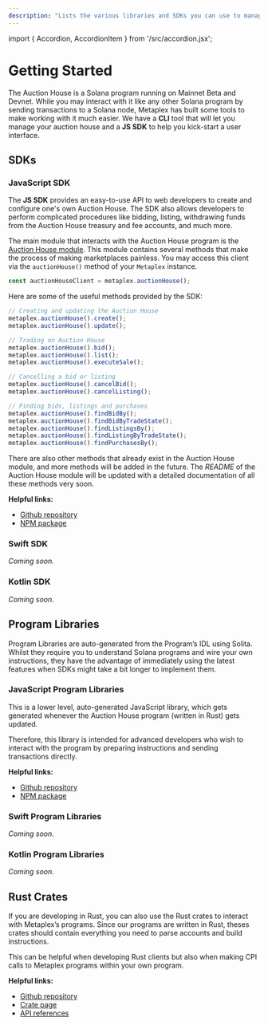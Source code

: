 ```yaml
---
description: "Lists the various libraries and SDKs you can use to manage Auction Houses."
---
```


import { Accordion, AccordionItem } from '/src/accordion.jsx';

# Getting Started
The Auction House is a Solana program running on Mainnet Beta and Devnet. While you may interact with it like any other Solana program by sending transactions to a Solana node, Metaplex has built some tools to make working with it much easier. We have a **CLI** tool that will let you manage your auction house and a **JS SDK** to help you kick-start a user interface.

## SDKs

### JavaScript SDK
The **JS SDK** provides an easy-to-use API to web developers to create and configure one's own Auction House. The SDK also allows developers to perform complicated procedures like bidding, listing, withdrawing funds from the Auction House treasury and fee accounts, and much more. 

The main module that interacts with the Auction House program is the [Auction House module](https://github.com/metaplex-foundation/js/tree/main/packages/js/src/plugins/auctionHouseModule). This module contains several methods that make the process of making marketplaces painless. You may access this client via the `auctionHouse()` method of your `Metaplex` instance.
```ts
const auctionHouseClient = metaplex.auctionHouse();
```

<Accordion>
<AccordionItem title="JS SDK" open={true}>
<div className="accordion-item-padding">

Here are some of the useful methods provided by the SDK:

```ts
// Creating and updating the Auction House
metaplex.auctionHouse().create();
metaplex.auctionHouse().update();

// Trading on Auction House
metaplex.auctionHouse().bid();
metaplex.auctionHouse().list();
metaplex.auctionHouse().executeSale();

// Cancelling a bid or listing
metaplex.auctionHouse().cancelBid();
metaplex.auctionHouse().cancelListing();

// Finding bids, listings and purchases
metaplex.auctionHouse().findBidBy();
metaplex.auctionHouse().findBidByTradeState();
metaplex.auctionHouse().findListingsBy();
metaplex.auctionHouse().findListingByTradeState();
metaplex.auctionHouse().findPurchasesBy();
```

</div>
</AccordionItem>
</Accordion>


There are also other methods that already exist in the Auction House module, and more methods will be added in the future. The *README* of the Auction House module will be updated with a detailed documentation of all these methods very soon.

**Helpful links:**
* [Github repository](https://github.com/metaplex-foundation/js/tree/main/packages/js/src/plugins/auctionHouseModule)
* [NPM package](https://www.npmjs.com/package/@metaplex-foundation/js-next)

### Swift SDK
*Coming soon.*

### Kotlin SDK
*Coming soon.*

## Program Libraries
Program Libraries are auto-generated from the Program’s IDL using Solita. Whilst they require you to understand Solana programs and wire your own instructions, they have the advantage of immediately using the latest features when SDKs might take a bit longer to implement them.

### JavaScript Program Libraries
This is a lower level, auto-generated JavaScript library, which gets generated whenever the Auction House program (written in Rust) gets updated. 

Therefore, this library is intended for advanced developers who wish to interact with the program by preparing instructions and sending transactions directly.

**Helpful links:**
* [Github repository](https://github.com/metaplex-foundation/metaplex-program-library/tree/master/auction-house/js)
* [NPM package](https://www.npmjs.com/package/@metaplex-foundation/mpl-auction-house)

### Swift Program Libraries
*Coming soon.*

### Kotlin Program Libraries
*Coming soon.*

## Rust Crates
If you are developing in Rust, you can also use the Rust crates to interact with Metaplex’s programs. Since our programs are written in Rust, theses crates should contain everything you need to parse accounts and build instructions.

This can be helpful when developing Rust clients but also when making CPI calls to Metaplex programs within your own program.

**Helpful links:**
* [Github repository](https://github.com/metaplex-foundation/metaplex-program-library/tree/master/auction-house/program)
* [Crate page](https://crates.io/crates/mpl-auction-house)
* [API references](https://docs.rs/mpl-auction-house/latest/mpl_auction_house/)
